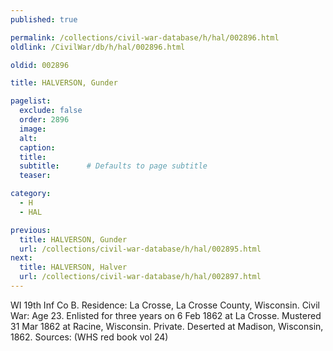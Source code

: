 ```yaml
---
published: true

permalink: /collections/civil-war-database/h/hal/002896.html
oldlink: /CivilWar/db/h/hal/002896.html

oldid: 002896

title: HALVERSON, Gunder

pagelist:
  exclude: false
  order: 2896
  image: 
  alt:
  caption:
  title:
  subtitle:      # Defaults to page subtitle
  teaser:

category: 
  - H 
  - HAL

previous:
  title: HALVERSON, Gunder
  url: /collections/civil-war-database/h/hal/002895.html  
next:
  title: HALVERSON, Halver
  url: /collections/civil-war-database/h/hal/002897.html   
---
```

WI 19th Inf Co B. Residence: La Crosse, La Crosse County, Wisconsin. Civil War: Age 23. Enlisted for three years on 6 Feb 1862 at La Crosse. Mustered 31 Mar 1862 at Racine, Wisconsin. Private. Deserted at Madison, Wisconsin, 1862. Sources: (WHS red book vol 24)